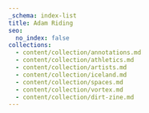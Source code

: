```yaml
---
_schema: index-list
title: Adam Riding
seo:
  no_index: false
collections:
  - content/collection/annotations.md
  - content/collection/athletics.md
  - content/collection/artists.md
  - content/collection/iceland.md
  - content/collection/spaces.md
  - content/collection/vortex.md
  - content/collection/dirt-zine.md
---
```

